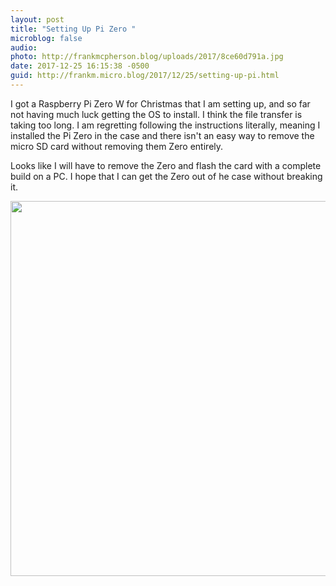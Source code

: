 ```yaml
---
layout: post
title: "Setting Up Pi Zero "
microblog: false
audio: 
photo: http://frankmcpherson.blog/uploads/2017/8ce60d791a.jpg
date: 2017-12-25 16:15:38 -0500
guid: http://frankm.micro.blog/2017/12/25/setting-up-pi.html
---
```

I got a Raspberry Pi Zero W for Christmas that I am setting up, and so far not having much luck getting the OS to install. I think the file transfer is taking too long. I am regretting following the instructions literally, meaning I installed the Pi Zero in the case and there isn't an easy way to remove the micro SD card without removing them Zero entirely. 

Looks like I will have to remove the Zero and flash the card with a complete build on a PC. I hope that  I can get the Zero out of he case without breaking it. 


<img src="http://frankmcpherson.blog/uploads/2017/8ce60d791a.jpg" width="600" height="600" />
